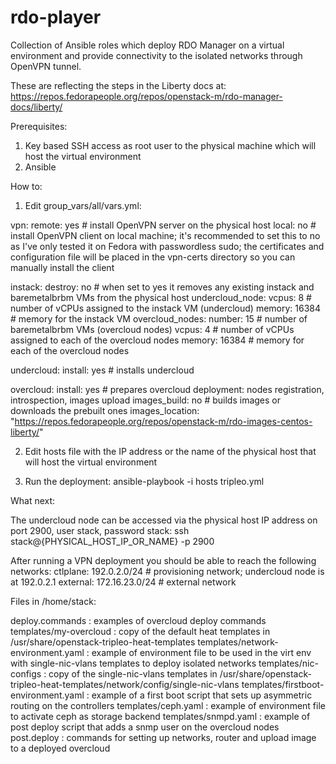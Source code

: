 # rdo-player
Collection of Ansible roles which deploy RDO Manager on a virtual environment and provide connectivity to the isolated networks through OpenVPN tunnel.

These are reflecting the steps in the Liberty docs at:
https://repos.fedorapeople.org/repos/openstack-m/rdo-manager-docs/liberty/

Prerequisites:
1. Key based SSH access as root user to the physical machine which will host the virtual environment
2. Ansible

How to:

1. Edit group_vars/all/vars.yml:

vpn:
  remote: yes           # install OpenVPN server on the physical host
  local: no             # install OpenVPN client on local machine; it's recommended to set this to no as I've only tested it on Fedora with passwordless sudo; 
                          the certificates and configuration file will be placed in the vpn-certs directory so you can manually install the client 

instack:
 destroy: no            # when set to yes it removes any existing instack and baremetalbrbm VMs from the physical host
 undercloud_node:
   vcpus: 8             # number of vCPUs assigned to the instack VM (undercloud)
   memory: 16384        # memory for the instack VM
 overcloud_nodes: 
   number: 15           # number of baremetalbrbm VMs (overcloud nodes)
   vcpus: 4             # number of vCPUs assigned to each of the overcloud nodes
   memory: 16384        # memory for each of the overcloud nodes

undercloud:
  install: yes          # installs undercloud 

overcloud:
  install: yes          # prepares overcloud deployment: nodes registration, introspection, images upload
  images_build: no      # builds images or downloads the prebuilt ones
  images_location: "https://repos.fedorapeople.org/repos/openstack-m/rdo-images-centos-liberty/"

2. Edit hosts file with the IP address or the name of the physical host that will host the virtual environment

3. Run the deployment:
ansible-playbook -i hosts tripleo.yml 

What next:

The undercloud node can be accessed via the physical host IP address on port 2900, user stack, password stack:
ssh stack@{PHYSICAL_HOST_IP_OR_NAME} -p 2900

After running a VPN deployment you should be able to reach the following networks:
ctlplane: 192.0.2.0/24      # provisioning network; undercloud node is at 192.0.2.1
external: 172.16.23.0/24    # external network

Files in /home/stack:

deploy.commands                      : examples of overcloud deploy commands
templates/my-overcloud               : copy of the default heat templates in /usr/share/openstack-tripleo-heat-templates
templates/network-environment.yaml   : example of environment file to be used in the virt env with single-nic-vlans templates to deploy isolated networks
templates/nic-configs                : copy of the single-nic-vlans templates in /usr/share/openstack-tripleo-heat-templates/network/config/single-nic-vlans
templates/firstboot-environment.yaml : example of a first boot script that sets up asymmetric routing on the controllers 
templates/ceph.yaml                  : example of environment file to activate ceph as storage backend
templates/snmpd.yaml                 : example of post deploy script that adds a snmp user on the overcloud nodes
post.deploy                          : commands for setting up networks, router and upload image to a deployed overcloud
